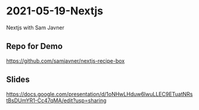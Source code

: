 # 2021-05-19-Nextjs
Nextjs with Sam Javner

## Repo for Demo
https://github.com/samjavner/nextjs-recipe-box

## Slides
https://docs.google.com/presentation/d/1oNHwLHduw6lwuLLEC9ETuatNRstBsDUmYR1-Cc47qMA/edit?usp=sharing
